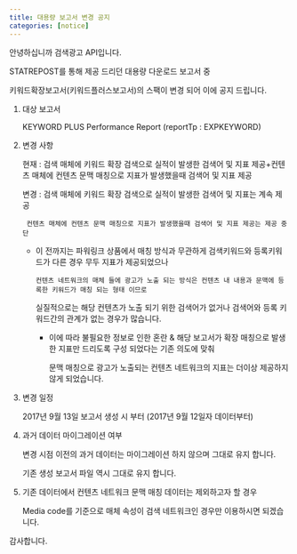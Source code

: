 ```yaml
---
title: 대용량 보고서 변경 공지
categories: [notice]
---
```


안녕하십니까 검색광고 API입니다. 



STATREPOST를 통해 제공 드리던 대용량 다운로드 보고서 중 

키워드확장보고서(키워드플러스보고서)의 스팩이 변경 되어 이에 공지 드립니다. 



1. 대상 보고서 

	KEYWORD PLUS Performance Report (reportTp : EXPKEYWORD)



2. 변경 사항 



	현재 : 검색 매체에 키워드 확장 검색으로 실적이 발생한 검색어 및 지표 제공+컨텐츠 매체에 컨텐츠 문맥 매칭으로 지표가 발생했을때 검색어 및 지표 제공

	변경 : 검색 매체에 키워드 확장 검색으로 실적이 발생한 검색어 및 지표는 계속 제공 

		컨텐츠 매체에 컨텐츠 문맥 매칭으로 지표가 발생했을때 검색어 및 지표 제공는 제공 중단 



	* 이 전까지는 파워링크 상품에서 매칭 방식과 무관하게 검색키워드와 등록키워드가 다른 경우 무두 지표가 제공되었으나 

      	  컨텐츠 네트워크의 매체 들에 광고가 노출 되는 방식은 컨텐츠 내 내용과 문맥에 등록한 키워드가 매칭 되는 형태 이므로 

	  실질적으로는 해당 컨텐츠가 노출 되기 위한 검색어가 없거나 검색어와 등록 키워드간의 관계가 없는 경우가 많습니다. 

        * 이에 따라 불필요한 정보로 인한 혼란 & 해당 보고서가 확장 매칭으로 발생한 지표만 드리도록 구성 되었다는 기존 의도에 맞춰 

          문맥 매칭으로 광고가 노출되는 컨텐츠 네트워크의 지표는 더이상 제공하지 않게 되었습니다. 



3. 변경 일정 

	2017년 9월 13일 보고서 생성 시 부터 (2017년 9월 12일자 데이터부터)



4. 과거 데이터 마이그레이션 여부 

	변경 시점 이전의 과거 데이터는 마이그레이션 하지 않으며 그대로 유지 합니다. 

	기존 생성 보고서 파일 역시 그대로 유지 합니다. 

          

5. 기존 데이터에서 컨텐츠 네트워크 문맥 매칭 데이터는 제외하고자 할 경우 

	Media code를 기준으로 매체 속성이 검색 네트워크인 경우만 이용하시면 되겠습니다. 



감사합니다. 